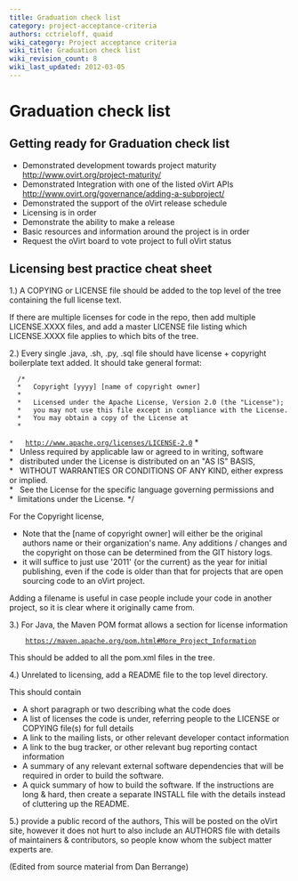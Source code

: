 ```yaml
---
title: Graduation check list
category: project-acceptance-criteria
authors: cctrieloff, quaid
wiki_category: Project acceptance criteria
wiki_title: Graduation check list
wiki_revision_count: 8
wiki_last_updated: 2012-03-05
---
```


# Graduation check list

## Getting ready for Graduation check list

*   Demonstrated development towards project maturity <http://www.ovirt.org/project-maturity/>
*   Demonstrated Integration with one of the listed oVirt APIs <http://www.ovirt.org/governance/adding-a-subproject/>
*   Demonstrated the support of the oVirt release schedule
*   Licensing is in order
*   Demonstrate the ability to make a release
*   Basic resources and information around the project is in order
*   Request the oVirt board to vote project to full oVirt status

## Licensing best practice cheat sheet

1.) A COPYING or LICENSE file should be added to the top level of the tree containing the full license text.

If there are multiple licenses for code in the repo, then add multiple LICENSE.XXXX files, and add a master LICENSE file listing which LICENSE.XXXX file applies to which bits of the tree.

2.) Every single .java, .sh, .py, .sql file should have license + copyright boilerplate text added. It should take general format:

      /*
      *   Copyright [yyyy] [name of copyright owner]
      *
      *   Licensed under the Apache License, Version 2.0 (the "License");
      *   you may not use this file except in compliance with the License.
      *   You may obtain a copy of the License at
      *
`*   `[`http://www.apache.org/licenses/LICENSE-2.0`](http://www.apache.org/licenses/LICENSE-2.0)
      *
      *   Unless required by applicable law or agreed to in writing, software
      *   distributed under the License is distributed on an "AS IS" BASIS,
      *   WITHOUT WARRANTIES OR CONDITIONS OF ANY KIND, either express or implied.
      *   See the License for the specific language governing permissions and
      *  limitations under the License.
      */

For the Copyright license,

*   Note that the [name of copyright owner] will either be the original authors name or their organization's name. Any additions / changes and the copyright on those can be determined from the GIT history logs.
*   it will suffice to just use '2011' {or the current} as the year for initial publishing, even if the code is older than that for projects that are open sourcing code to an oVirt project.

Adding a filename is useful in case people include your code in another project, so it is clear where it originally came from.

3.) For Java, the Maven POM format allows a section for license information

`    `[`https://maven.apache.org/pom.html#More_Project_Information`](https://maven.apache.org/pom.html#More_Project_Information)

This should be added to all the pom.xml files in the tree.

4.) Unrelated to licensing, add a README file to the top level directory.

This should contain

*   A short paragraph or two describing what the code does
*   A list of licenses the code is under, referring people to the LICENSE or COPYING file(s) for full details
*   A link to the mailing lists, or other relevant developer contact information
*   A link to the bug tracker, or other relevant bug reporting contact information
*   A summary of any relevant external software dependencies that will be required in order to build the software.
*   A quick summary of how to build the software. If the instructions are long & hard, then create a separate INSTALL file with the details instead of cluttering up the README.

5.) provide a public record of the authors, This will be posted on the oVirt site, however it does not hurt to also include an AUTHORS file with details of maintainers & contributors, so people know whom the subject matter experts are.

(Edited from source material from Dan Berrange)
